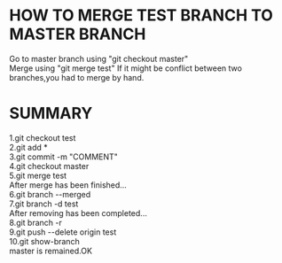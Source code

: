 HOW TO MERGE TEST BRANCH TO MASTER BRANCH  
===========================================

Go to master branch using "git checkout master"  
Merge using "git merge test"
If it might be conflict between two branches,you had to merge by hand.

SUMMARY
========
  
1.git checkout test  
2.git add *  
3.git commit -m "COMMENT"  
4.git checkout master  
5.git merge test  
After merge has been finished...  
6.git branch --merged  
7.git branch -d test  
After removing has been completed...  
8.git branch -r  
9.git push --delete origin test  
10.git show-branch  
master is remained.OK  
